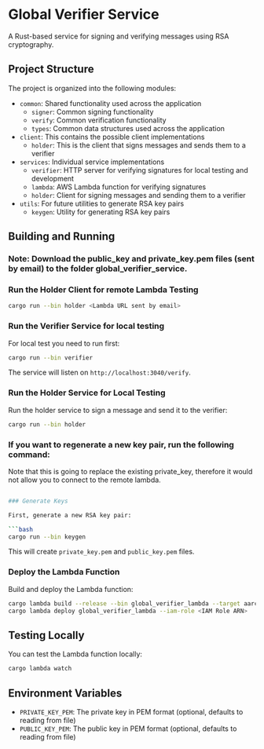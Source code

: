 # Global Verifier Service

A Rust-based service for signing and verifying messages using RSA cryptography.

## Project Structure

The project is organized into the following modules:

- `common`: Shared functionality used across the application
   - `signer`: Common signing functionality
   - `verify`: Common verification functionality
   - `types`: Common data structures used across the application
- `client`: This contains the possible client implementations
  - `holder`: This is the client that signs messages and sends them to a verifier
- `services`: Individual service implementations
   - `verifier`: HTTP server for verifying signatures for local testing and development
   - `lambda`: AWS Lambda function for verifying signatures
   - `holder`: Client for signing messages and sending them to a verifier
- `utils`: For future utilities to generate RSA key pairs
  - `keygen`: Utility for generating RSA key pairs

## Building and Running

### Note: Download the public_key and private_key.pem files (sent by email) to the folder global_verifier_service.

### Run the Holder Client for remote Lambda Testing

```bash
cargo run --bin holder <Lambda URL sent by email>
```      

### Run the Verifier Service  for local testing
For local test you need to run first:
```bash
cargo run --bin verifier
```

The service will listen on `http://localhost:3040/verify`.

### Run the Holder Service for Local Testing

Run the holder service to sign a message and send it to the verifier:

```bash
cargo run --bin holder
```

### If you want to regenerate a new key pair, run the following command:
Note that this is going to replace the existing private_key, therefore it would not allow you to connect to the remote lambda.
```bash

### Generate Keys

First, generate a new RSA key pair:

```bash
cargo run --bin keygen
```

This will create `private_key.pem` and `public_key.pem` files.

### Deploy the Lambda Function

Build and deploy the Lambda function:

```bash
cargo lambda build --release --bin global_verifier_lambda --target aarch64-unknown-linux-gnu
cargo lambda deploy global_verifier_lambda --iam-role <IAM Role ARN>

```

## Testing Locally

You can test the Lambda function locally:

```bash
cargo lambda watch
```

## Environment Variables

- `PRIVATE_KEY_PEM`: The private key in PEM format (optional, defaults to reading from file)
- `PUBLIC_KEY_PEM`: The public key in PEM format (optional, defaults to reading from file)
